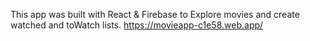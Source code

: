 This app was built with React & Firebase to Explore movies and create watched and toWatch lists.
https://movieapp-c1e58.web.app/
